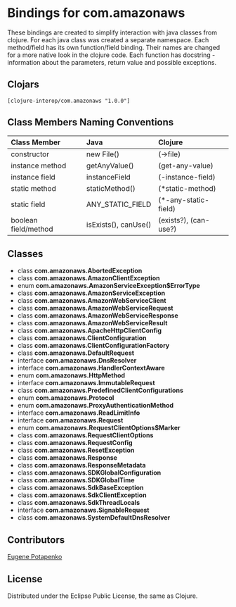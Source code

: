 # Bindings for com.amazonaws

These bindings are created to simplify interaction with java classes from clojure.
For each java class was created a separate namespace.
Each method/field has its own function/field binding.
Their names are changed for a more native look in the clojure code. Each function has docstring - information about the parameters, return value and possible exceptions.

## Clojars

```
[clojure-interop/com.amazonaws "1.0.0"]
```

## Class Members Naming Conventions

| Class Member | Java | Clojure |
|:--|:--|:--|
| constructor | new File() | (->file) |
| instance method | getAnyValue() | (get-any-value) |
| instance field | instanceField | (-instance-field) |
| static method | staticMethod() | (*static-method) |
| static field | ANY_STATIC_FIELD | (*-any-static-field) |
| boolean field/method | isExists(), canUse() | (exists?), (can-use?) |

## Classes

- class **com.amazonaws.AbortedException**
- class **com.amazonaws.AmazonClientException**
- enum **com.amazonaws.AmazonServiceException$ErrorType**
- class **com.amazonaws.AmazonServiceException**
- class **com.amazonaws.AmazonWebServiceClient**
- class **com.amazonaws.AmazonWebServiceRequest**
- class **com.amazonaws.AmazonWebServiceResponse**
- class **com.amazonaws.AmazonWebServiceResult**
- class **com.amazonaws.ApacheHttpClientConfig**
- class **com.amazonaws.ClientConfiguration**
- class **com.amazonaws.ClientConfigurationFactory**
- class **com.amazonaws.DefaultRequest**
- interface **com.amazonaws.DnsResolver**
- interface **com.amazonaws.HandlerContextAware**
- enum **com.amazonaws.HttpMethod**
- interface **com.amazonaws.ImmutableRequest**
- class **com.amazonaws.PredefinedClientConfigurations**
- enum **com.amazonaws.Protocol**
- enum **com.amazonaws.ProxyAuthenticationMethod**
- interface **com.amazonaws.ReadLimitInfo**
- interface **com.amazonaws.Request**
- enum **com.amazonaws.RequestClientOptions$Marker**
- class **com.amazonaws.RequestClientOptions**
- class **com.amazonaws.RequestConfig**
- class **com.amazonaws.ResetException**
- class **com.amazonaws.Response**
- class **com.amazonaws.ResponseMetadata**
- class **com.amazonaws.SDKGlobalConfiguration**
- class **com.amazonaws.SDKGlobalTime**
- class **com.amazonaws.SdkBaseException**
- class **com.amazonaws.SdkClientException**
- class **com.amazonaws.SdkThreadLocals**
- interface **com.amazonaws.SignableRequest**
- class **com.amazonaws.SystemDefaultDnsResolver**

## Contributors

[Eugene Potapenko](https://github.com/potapenko/)

## License

Distributed under the Eclipse Public License, the same as Clojure.
